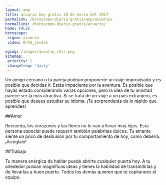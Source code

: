 ```yaml
---
layout: amp
title: acuario hoy gratis 20 de marzo del 2017 
permalink: /horoscopo-diario-gratis/amp/acuario/
normallink: /horoscopo-diario-gratis/acuario/
home: FALSE
horoscopo:
 signo: acuario
 video: 0rhU_j5v3ck

ogimg: /images/acuario_char.png
sitemap:
 priority: 1
 changefreq: 'daily'
---
```



Un amigo cercano o tu pareja podrían proponerte un viaje improvisado y es posible que decidas ir. Estás impaciente por la aventura. Es posible que hayas estado considerando varias opciones, pero la idea de tu amistad parece ser la más atractiva. Si se trata de un viaje a un país extranjero, es posible que desees estudiar su idioma. ¡Te sorprenderás de lo rápido que aprendes!

##Amor

Recuerda, los corazones y las flores no te van a llevar muy lejos. Esta persona especial puede requerir también palabritas dulces. Tu amante siente un poco de desilusión por tu comportamiento de hoy, como debería. ¡Arréglalo!

##Trabajo

Tu manera enérgica de hablar puede abrirte cualquier puerta hoy. A tu alrededor pululan magníficas ideas y tienes la habilidad de transmitirlas y de llevarlas a buen puerto. Todos los demás quieren que tú capitanees el equipo.